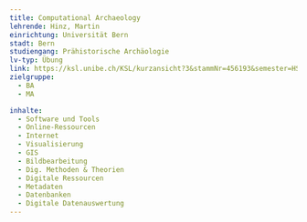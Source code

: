 ```yaml
---
title: Computational Archaeology
lehrende: Hinz, Martin
einrichtung: Universität Bern
stadt: Bern
studiengang: Prähistorische Archäologie
lv-typ: Übung
link: https://ksl.unibe.ch/KSL/kurzansicht?3&stammNr=456193&semester=HS2023&lfdNr=0
zielgruppe:
  - BA
  - MA

inhalte:
  - Software und Tools
  - Online-Ressourcen
  - Internet
  - Visualisierung
  - GIS
  - Bildbearbeitung
  - Dig. Methoden & Theorien
  - Digitale Ressourcen
  - Metadaten
  - Datenbanken
  - Digitale Datenauswertung
---
```

 
